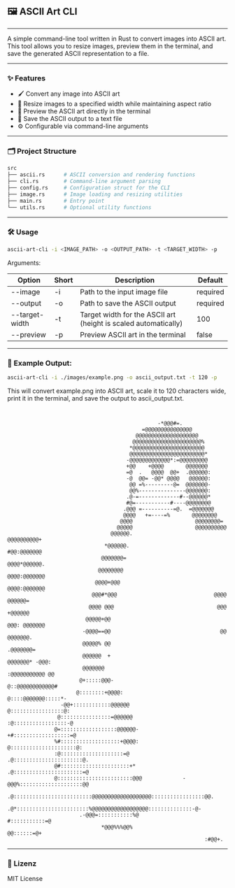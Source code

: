 ## 🖼️ ASCII Art CLI

--- 
A simple command-line tool written in Rust to convert images into ASCII art. This tool allows you to resize images, preview them in the terminal, and save the generated ASCII representation to a file.

---
### ✨ Features

- 🖌️ Convert any image into ASCII art
- 📏 Resize images to a specified width while maintaining aspect ratio
- 👀 Preview the ASCII art directly in the terminal
- 💾 Save the ASCII output to a text file
- ⚙️ Configurable via command-line arguments

---

### 🗂️ Project Structure
```bash
src
├── ascii.rs      # ASCII conversion and rendering functions
├── cli.rs        # Command-line argument parsing
├── config.rs     # Configuration struct for the CLI
├── image.rs      # Image loading and resizing utilities
├── main.rs       # Entry point
└── utils.rs      # Optional utility functions
```

---

### 🛠️ Usage
```bash
ascii-art-cli -i <IMAGE_PATH> -o <OUTPUT_PATH> -t <TARGET_WIDTH> -p
```

Arguments:

| Option          | Short | Description                                                     | Default  |
|-----------------|-------|-----------------------------------------------------------------|----------|
| --image         | -i    | Path to the input image file                                     | required |
| --output        | -o    | Path to save the ASCII output                                     | required |
| --target-width  | -t    | Target width for the ASCII art (height is scaled automatically)  | 100      |
| --preview       | -p    | Preview ASCII art in the terminal                                 | false    |

---

### 🎨 Example Output:
```bash
ascii-art-cli -i ./images/example.png -o ascii_output.txt -t 120 -p
```

This will convert example.png into ASCII art, scale it to 120 characters wide, print it in the terminal, and save the output to ascii_output.txt.

```text


                                                -*@@@#=.                                            
                                           =@@@@@@@@@@@@@@@                                         
                                         @@@@@@@@@@@@@@@@@@@@                                       
                                        @@@@@@@@@@@@@@@@@@@@@@%                                     
                                       *@@@@@@@@@@@@@@@@@@@@@@@                                     
                                       @@@@@@@@@@@@@@@@@@@@@@@@*                                    
                                      -@@@@@@@@@@@@@*:=@@@@@@@@@                                    
                                      +@@    +@@@@       @@@@@@@                                    
                                      =@  .   @@@@  @@+  .@@@@@@:                                   
                                      -@  @@= -@@* @@@@   @@@@@@:                                   
                                       @@ =%---------@=  @@@@@@@-                                   
                                       @@%---------------@@@@@@@:                                   
                                      .@-=-------------#--@@@@@@*                                   
                                      #@=-----------#----@@@@@@@@                                   
                                     .@@@ =----------=@.  =@@@@@@@                                  
                                     @@@@   +=----=%       @@@@@@@@                                 
                                    @@@@                    @@@@@@@@=                               
                                   @@@@@                    @@@@@@@@@@                              
                                 @@@@@@.                     @@@@@@@@@@+                            
                               *@@@@@@.                       #@@:@@@@@@@                           
                              @@@@@@@=                         @@@@*@@@@@@.                         
                             @@@@@@@@                           @@@@:@@@@@@@                        
                            @@@@+@@@                             @@@@:@@@@@@@                       
                           @@@#*@@@                               @@@@ @@@@@@=                      
                          @@@@ @@@                                 @@@ +@@@@@@                      
                         @@@@@+@@                                  @@@: @@@@@@@                     
                        -@@@@==@@                                   @@  @@@@@@@.                    
                        @@@@@% @@                                      .@@@@@@@=                    
                        @@@@@@  +                                 @@@@@@@* -@@@:                    
                        @@@@@@@                                 :@@@@@@@@@@@ @@                     
                       @+:::::@@@-                             @::@@@@@@@@@@@@#                     
                      @::::::::+@@@@:                         @::::@@@@@@@:::::*-                   
                 -@@+::::::::::::@@@@@@                       @:::::::::::::::::@:                  
                @::::::::::::::::=@@@@@@                     :@:::::::::::::::::-@                  
               @=::::::::::::::::::@@@@@@-                   +#::::::::::::::::::=@                 
               %#:::::::::::::::::::+@@@@:                   @:::::::::::::::::::::@:               
               :@::::::::::::::::::::=@                     .@::::::::::::::::::::::@.              
               @#::::::::::::::::::::::+*                  .@::::::::::::::::::::::=@               
               @::::::::::::::::::::::::@@@             -@@@%::::::::::::::::::::@@                 
              .@:::::::::::::::::::::::::@@@@@@@@@@@@@@@@@@@:::::::::::::::::@@.                    
               .@*:::::::::::::::::::::::%@@@@@@@@@@@@@@@@@@::::::::::::::-@-                       
                       .-@@@=:::::::::::%@                  #:::::::::::=@                          
                              *@@@%%%@@%                     @@::::::=@+                            
                                                               :#@@+.
```

---

### 📝 Lizenz
MIT License